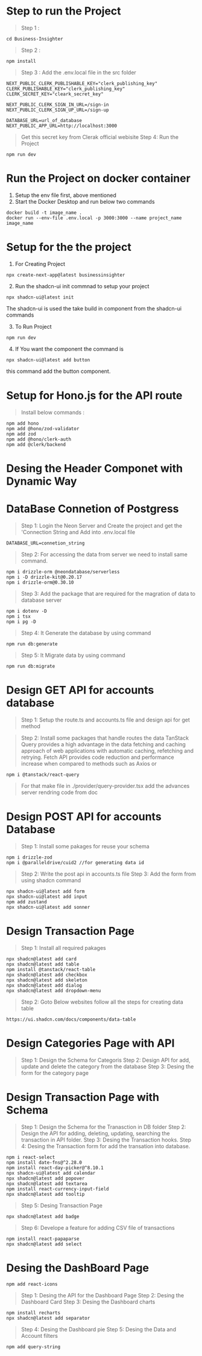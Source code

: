 # Step to run the Project
>Step 1 :
```
cd Business-Insighter
```
>Step 2 : 
```
npm install
```
>Step 3 : Add the .env.local file in the src folder
```
NEXT_PUBLIC_CLERK_PUBLISHABLE_KEY="clerk_publishing_key"
CLERK_PUBLISHABLE_KEY="clerk_publishing_key"
CLERK_SECRET_KEY="cleark_secret_key"

NEXT_PUBLIC_CLERK_SIGN_IN_URL=/sign-in
NEXT_PUBLIC_CLERK_SIGN_UP_URL=/sign-up

DATABASE_URL=url_of_database
NEXT_PUBLIC_APP_URL=http://localhost:3000

```
> Get this secret key from Clerak official webisite
> Step 4: Run the Project
```
npm run dev
```

# Run the Project on docker container
1. Setup the env file first, above mentioned
2. Start the Docker Desktop and run below two commands
```
docker build -t image_name .
docker run --env-file .env.local -p 3000:3000 --name project_name image_name
```


# Setup for the the project
1. For Creating Project
```
npx create-next-app@latest businessinsighter
```

2. Run the shadcn-ui init commnad to setup your project
```
npx shadcn-ui@latest init
```
The shadcn-ui is used the take build in component from the shadcn-ui commands

3. To Run Project 
```
npm run dev
```

4. If You want the component the command is 
```
npx shadcn-ui@latest add button
```
this command add the button component.

# Setup for Hono.js for the API route
> Install below commands : 
```
npm add hono
npm add @hono/zod-validator
npm add zod
npm add @hono/clerk-auth
npm add @clerk/backend

```

# Desing the Header Componet with Dynamic Way



# DataBase Connetion of Postgress
>Step 1: Login the Neon Server and Create the project and get the 'Connection String and Add into .env.local file
```
DATABASE_URL=connetion_string
```

>Step 2: For accessing the data from server we need to install same command.
```
npm i drizzle-orm @neondatabase/serverless
npm i -D drizzle-kit@0.20.17
npm i drizzle-orm@0.30.10
```

>Step 3: Add the package that are required for the magration of data to database server
```
npm i dotenv -D
npm i tsx
npm i pg -D
```

>Step 4: It Generate the database by using command
```
npm run db:generate
```

>Step 5: It Migrate data by using command
```
npm run db:migrate
```

# Design GET API for accounts database
>Step 1: Setup the route.ts and accounts.ts file and design api for get method

>Step 2: Install some packages that handle routes the data
 TanStack Query provides a high advantage in the data fetching and caching approach of web applications with automatic caching, refetching and retrying. Fetch API provides code reduction and performance increase when compared to methods such as Axios or
 ```
npm i @tanstack/react-query
 ```
 > For that make file in ./provider/query-provider.tsx add the advances server rendring code from doc

# Design POST API for accounts Database
>Step 1: Install some pakages for reuse your schema
```
npm i drizzle-zod
npm i @paralleldrive/cuid2 //for generating data id
```
>Step 2: Write the post api in accounts.ts file
>Step 3: Add the form from using shadcn command
```
npx shadcn-ui@latest add form
npx shadcn-ui@latest add input
npm add zustand
npx shadcn-ui@latest add sonner
```

# Design Transaction Page
>Step 1: Install all required pakages
```
npx shadcn@latest add card
npx shadcn@latest add table
npm install @tanstack/react-table
npx shadcn@latest add checkbox
npx shadcn@latest add skeleton
npx shadcn@latest add dialog
npx shadcn@latest add dropdown-menu
```

>Step 2: Goto Below websites follow all the steps for creating data table
```
https://ui.shadcn.com/docs/components/data-table
```

# Design Categories Page with API
>Step 1: Design the Schema for Categoris
>Step 2: Design API for add, update and delete the category from the database
>Step 3: Desing the form for the category page


# Design Transaction Page with Schema
>Step 1: Design the Schema for the Tranasction in DB folder
>Step 2: Design the API for adding, deleting, updating, searching the transaction in API folder.
>Step 3: Desing the Transaction hooks.
>Step 4: Desing the Transaction form for add the transation into database.
```
npm i react-select
npm install date-fns@^2.28.0
npm install react-day-picker@^8.10.1
npx shadcn-ui@latest add calendar
npx shadcn@latest add popover
npx shadcn@latest add textarea
npm install react-currency-input-field
npx shadcn@latest add tooltip
```

>Step 5: Desing Transaction Page
```
npx shadcn@latest add badge

```

>Step 6: Develope a feature for adding CSV file of transactions

```
npm install react-papaparse
npx shadcn@latest add select
```

# Desing the DashBoard Page
```
npm add react-icons
```
>Step 1: Desing the API for the Dashboard Page
>Step 2: Desing the Dashboard Card
>Step 3: Desing the Dashboard charts
```
npm install recharts
npx shadcn@latest add separator

```
>Step 4: Desing the Dashboard pie
>Step 5: Desing the Data and Account filters
```
npm add query-string
```
